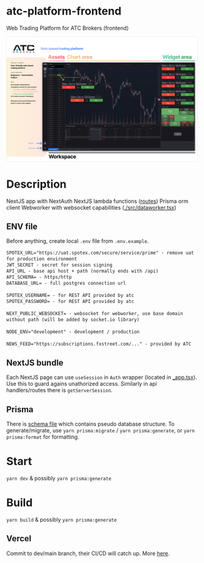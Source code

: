 # atc-platform-frontend

Web Trading Platform for ATC Brokers (frontend)

![Platform viz](./platform.png)

# Description

NextJS app with NextAuth
NextJS lambda functions ([routes](./src/pages/api))
Prisma orm client
Webworker with websocket capabilities ([./src/dataworker.tsx](./src/dataworker.tsx))

## ENV file

Before anything, create local `.env` file from `.env.example`.

```
SPOTEX_URL="https://uat.spotex.com/secure/service/prime" - remove uat for production environment
JWT_SECRET - secret for session signing
API_URL - base api host + path (normally ends with /api)
API_SCHEMA= - https/http
DATABASE_URL= - full postgres connection url

SPOTEX_USERNAME= - for REST API provided by atc
SPOTEX_PASSWORD= - for REST API provided by atc

NEXT_PUBLIC_WEBSOCKET= - websocket for webworker, use base domain without path (will be added by socket.io library)

NODE_ENV="development" - development / production

NEWS_FEED="https://subscriptions.fxstreet.com/..." - provided by ATC
```

## NextJS bundle

Each NextJS page can use `useSession` in `Auth` wrapper (located in [\_app.tsx](./src/pages/_app.tsx)). Use this to guard agains unathorized access.
Similarly in api handlers/routes there is `getServerSession`.

## Prisma

There is [schema file](./prisma/schema.prisma) which contains pseudo database structure.
To generate/migrate, use `yarn prisma:migrate` / `yarn prisma:generate`, or `yarn prisma:format` for formatting.

# Start

`yarn dev`
& possibly `yarn prisma:generate`

# Build

`yarn build`
& possibly `yarn prisma:generate`

## Vercel

Commit to dev/main branch, their CI/CD will catch up. More [here](https://vercel.com/quantnote/atc-platform-frontend).
